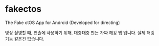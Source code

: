 fakectos
========

The Fake ctOS App for Android (Developed for directing)

영상 촬영할 때, 연출에 사용하기 위해, 대충대충 만든 가짜 해킹 앱 입니다. 실제 해킹 기능 같은건 없습니다.
